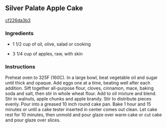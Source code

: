 ## Silver Palate Apple Cake

[cf226da3b3](https://recipeland.com/recipe/v/silver-palate-apple-cake-32651)

### Ingredients

 - 1 1/2 cup of oil, olive, salad or cooking

 - 3 1/4 cup of apples, raw, with skin

### Instructions

Preheat oven to 325F (160C). In a large bowl, beat vegetable oil and sugar until thick and opaque. Add eggs one at a time, beating well after each addition. Sift together all-purpose flour, cloves, cinnamon, mace, baking soda and salt, then stir in whole wheat flour. Add to oil mixture and blend. Stir in walnuts, apple chunks and apple brandy. Stir to distribute pieces evenly. Pour into a greased 10 inch round cake pan. Bake 1 hour and 15 minutes or until a cake tester inserted in center comes out clean. Let cake rest for 10 minutes, then unmold and pour glaze over warm cake or cut cake and pour glaze over slices.